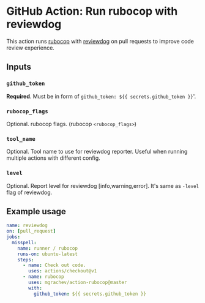 # GitHub Action: Run rubocop with reviewdog

This action runs [rubocop](https://github.com/rubocop-hq/rubocop) with
[reviewdog](https://github.com/reviewdog/reviewdog) on pull requests to improve
code review experience.

## Inputs

### `github_token`

**Required**. Must be in form of `github_token: ${{ secrets.github_token }}`'.

### `rubocop_flags`

Optional. rubocop flags. (rubocop `<rubocop_flags>`)

### `tool_name`

Optional. Tool name to use for reviewdog reporter. Useful when running multiple
actions with different config.

### `level`

Optional. Report level for reviewdog [info,warning,error].
It's same as `-level` flag of reviewdog.

## Example usage

```yml
name: reviewdog
on: [pull_request]
jobs:
  misspell:
    name: runner / rubocop
    runs-on: ubuntu-latest
    steps:
      - name: Check out code.
        uses: actions/checkout@v1
      - name: rubocop
        uses: mgrachev/action-rubocop@master
        with:
          github_token: ${{ secrets.github_token }}
```

